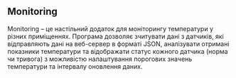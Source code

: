 ## Monitoring
Monitoring – це настільний додаток для моніторингу температури у різних приміщеннях. Програма дозволяє зчитувати дані з датчиків, які відправляють дані на веб-сервер в форматі JSON, аналізувати отримані показники температури та відображати статус кожного датчика (норма чи тривога) з можливістю налаштування порогових значень температури та інтервалу оновлення даних.
